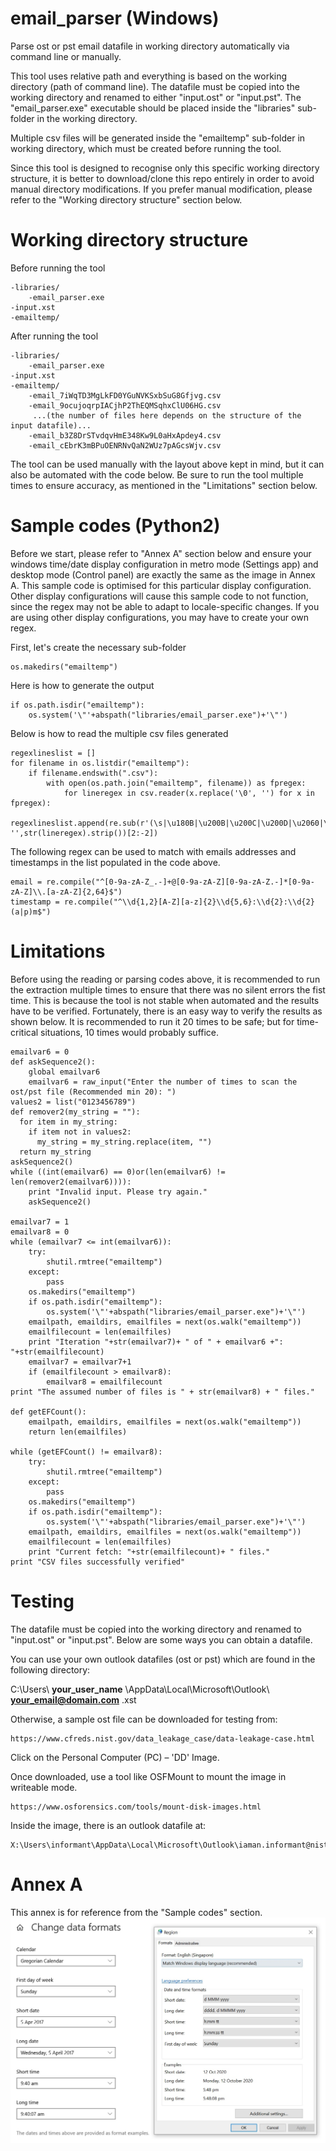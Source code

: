 # email_parser (Windows)

Parse ost or pst email datafile in working directory automatically via command line or manually.

This tool uses relative path and everything is based on the working directory (path of command line). The datafile must be copied into the working directory and renamed to either "input.ost" or "input.pst". The "email_parser.exe" executable should be placed inside the "libraries" sub-folder in the working directory.

Multiple csv files will be generated inside the "emailtemp" sub-folder in working directory, which must be created before running the tool.

Since this tool is designed to recognise only this specific working directory structure, it is better to download/clone this repo entirely in order to avoid manual directory modifications. If you prefer manual modification, please refer to the "Working directory structure" section below.

# Working directory structure
Before running the tool
```
-libraries/
    -email_parser.exe
-input.xst
-emailtemp/
```
After running the tool
```
-libraries/
    -email_parser.exe
-input.xst
-emailtemp/
    -email_7iWqTD3MgLkFD0YGuNVKSxbSuG8Gfjvg.csv
    -email_9ocujoqrpIACjhP2ThEQMSqhxClU06HG.csv
     ...(the number of files here depends on the structure of the input datafile)...
    -email_b3Z8DrSTvdqvHmE348Kw9L0aHxApdey4.csv
    -email_cEbrK3mBPuOENRNvQaN2WUz7pAGcsWjv.csv
```
The tool can be used manually with the layout above kept in mind, but it can also be automated with the code below. Be sure to run the tool multiple times to ensure accuracy, as mentioned in the "Limitations" section below.
# Sample codes (Python2)

Before we start, please refer to "Annex A" section below and ensure your windows time/date display configuration in metro mode (Settings app) and desktop mode (Control panel) are exactly the same as the image in Annex A. This sample code is optimised for this particular display configuration. Other display configurations will cause this sample code to not function, since the regex may not be able to adapt to locale-specific changes. If you are using other display configurations, you may have to create your own regex.

First, let's create the necessary sub-folder
```
os.makedirs("emailtemp")
```
Here is how to generate the output
```
if os.path.isdir("emailtemp"):
    os.system('\"'+abspath("libraries/email_parser.exe")+'\"')
```
Below is how to read the multiple csv files generated
```
regexlineslist = []
for filename in os.listdir("emailtemp"):
    if filename.endswith(".csv"):
        with open(os.path.join("emailtemp", filename)) as fpregex:
            for lineregex in csv.reader(x.replace('\0', '') for x in fpregex):
                regexlineslist.append(re.sub(r'(\s|\u180B|\u200B|\u200C|\u200D|\u2060|\uFEFF)+', '',str(lineregex).strip())[2:-2])
```
The following regex can be used to match with emails addresses and timestamps in the list populated in the code above.
```
email = re.compile("^[0-9a-zA-Z_.-]+@[0-9a-zA-Z][0-9a-zA-Z.-]*[0-9a-zA-Z]\\.[a-zA-Z]{2,64}$")
timestamp = re.compile("^\\d{1,2}[A-Z][a-z]{2}\\d{5,6}:\\d{2}:\\d{2}(a|p)m$")
```
# Limitations
Before using the reading or parsing codes above, it is recommended to run the extraction multiple times to ensure that there was no silent errors the fist time. This is because the tool is not stable when automated and the results have to be verified. Fortunately, there is an easy way to verify the results as shown below. It is recommended to run it 20 times to be safe; but for time-critical situations, 10 times would probably suffice.
```
emailvar6 = 0
def askSequence2():
    global emailvar6
    emailvar6 = raw_input("Enter the number of times to scan the ost/pst file (Recommended min 20): ")
values2 = list("0123456789")
def remover2(my_string = ""):
  for item in my_string:
    if item not in values2:
      my_string = my_string.replace(item, "")
  return my_string
askSequence2()
while ((int(emailvar6) == 0)or(len(emailvar6) != len(remover2(emailvar6)))):
    print "Invalid input. Please try again."
    askSequence2()

emailvar7 = 1
emailvar8 = 0
while (emailvar7 <= int(emailvar6)):
    try:
        shutil.rmtree("emailtemp")
    except:
        pass
    os.makedirs("emailtemp")
    if os.path.isdir("emailtemp"):
        os.system('\"'+abspath("libraries/email_parser.exe")+'\"')
    emailpath, emaildirs, emailfiles = next(os.walk("emailtemp"))
    emailfilecount = len(emailfiles)
    print "Iteration "+str(emailvar7)+ " of " + emailvar6 +": "+str(emailfilecount)
    emailvar7 = emailvar7+1
    if (emailfilecount > emailvar8):
        emailvar8 = emailfilecount
print "The assumed number of files is " + str(emailvar8) + " files."

def getEFCount():
    emailpath, emaildirs, emailfiles = next(os.walk("emailtemp"))
    return len(emailfiles)

while (getEFCount() != emailvar8):
    try:
        shutil.rmtree("emailtemp")
    except:
        pass
    os.makedirs("emailtemp")
    if os.path.isdir("emailtemp"):
        os.system('\"'+abspath("libraries/email_parser.exe")+'\"')
    emailpath, emaildirs, emailfiles = next(os.walk("emailtemp"))
    emailfilecount = len(emailfiles)
    print "Current fetch: "+str(emailfilecount)+ " files."
print "CSV files successfully verified"
```
# Testing

The datafile must be copied into the working directory and renamed to "input.ost" or "input.pst". Below are some ways you can obtain a datafile.

You can use your own outlook datafiles (ost or pst) which are found in the following directory:

C:\Users\ **your_user_name** \AppData\Local\Microsoft\Outlook\ **your_email@domain.com** .xst

Otherwise, a sample ost file can be downloaded for testing from:
```
https://www.cfreds.nist.gov/data_leakage_case/data-leakage-case.html
```
Click on the Personal Computer (PC) – 'DD' Image.

Once downloaded, use a tool like OSFMount to mount the image in writeable mode.
```
https://www.osforensics.com/tools/mount-disk-images.html
```
Inside the image, there is an outlook datafile at:
```
X:\Users\informant\AppData\Local\Microsoft\Outlook\iaman.informant@nist.gov.ost
```

# Annex A
This annex is for reference from the "Sample codes" section.
![Display Configuration](https://github.com/1800546/email_parser/raw/main/displayconfig.jpg)


